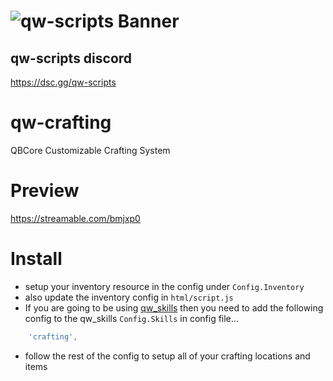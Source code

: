 # ![qw-scripts Banner](https://i.imgur.com/68jLFg3.png)

## qw-scripts discord

<https://dsc.gg/qw-scripts>

# qw-crafting
QBCore Customizable Crafting System

# Preview
https://streamable.com/bmjxp0

# Install
- setup your inventory resource in the config under `Config.Inventory`
- also update the inventory config in `html/script.js`
- If you are going to be using [qw_skills](https://github.com/qw-scripts/qw_skills) then you need to add the following config to the qw_skills `Config.Skills` in config file...

```lua
    'crafting',
```
- follow the rest of the config to setup all of your crafting locations and items
